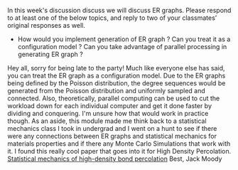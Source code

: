 In this week's discussion discuss we will discuss ER graphs. Please respond to at least one of the below topics, and reply to two of your classmates’ original responses as well.

- How would you implement generation of ER graph ? Can you treat it as a configuration model ? Can you take advantage of parallel processing in generating ER graph ?

Hey all, sorry for being late to the party!
Much like everyone else has said, you can treat the ER graph as a configuration model. Due to the ER graphs being defined by the Poisson distribution, the degree sequences would be generated from the Poisson distribution and uniformly sampled and connected. Also, theoretically, parallel computing can be used to cut the workload down for each individual computer and get it done faster by dividing and conquering. I'm unsure how that would work in practice though. 
As an aside, this module made me think back to a statistical mechanics class I took in undergrad and I went on a hunt to see if there were any connections between ER graphs and statistical mechanics for materials properties and if there any Monte Carlo Simulations that work with it. I found this really cool paper that goes into it for High Density Percolation. [Statistical mechanics of high-density bond percolation](https://arxiv.org/pdf/1803.03785.pdf)
Best,
Jack Moody 

